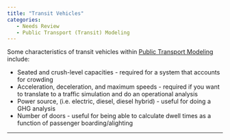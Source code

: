 ```yaml
---
title: "Transit Vehicles"
categories:
   - Needs Review
   - Public Transport (Transit) Modeling
---
```


Some characteristics of transit vehicles within [Public Transport Modeling](Public_Transport_Modeling) include:

-   Seated and crush-level capacities - required for a system that accounts for crowding
-   Acceleration, deceleration, and maximum speeds - required if you want to translate to a traffic simulation and do an operational analysis
-   Power source, (i.e. electric, diesel, diesel hybrid) - useful for doing a GHG analysis
-   Number of doors - useful for being able to calculate dwell times as a function of passenger boarding/alighting

------------------------------------------------------------------------

